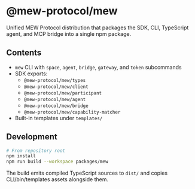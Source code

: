 # @mew-protocol/mew

Unified MEW Protocol distribution that packages the SDK, CLI, TypeScript agent, and MCP bridge into a single npm package.

## Contents

- `mew` CLI with `space`, `agent`, `bridge`, `gateway`, and `token` subcommands
- SDK exports:
  - `@mew-protocol/mew/types`
  - `@mew-protocol/mew/client`
  - `@mew-protocol/mew/participant`
  - `@mew-protocol/mew/agent`
  - `@mew-protocol/mew/bridge`
  - `@mew-protocol/mew/capability-matcher`
- Built-in templates under `templates/`

## Development

```bash
# From repository root
npm install
npm run build --workspace packages/mew
```

The build emits compiled TypeScript sources to `dist/` and copies CLI/bin/templates assets alongside them.
